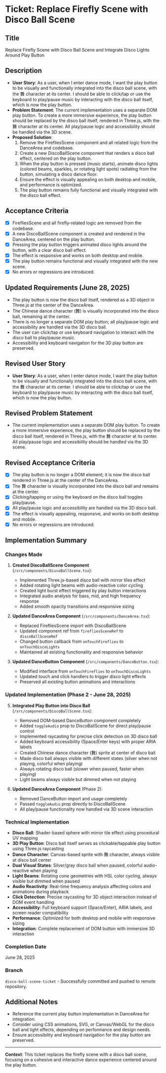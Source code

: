 # Ticket: Replace Firefly Scene with Disco Ball Scene

## Title

Replace Firefly Scene with Disco Ball Scene and Integrate Disco Lights Around Play Button

## Description

- **User Story**: As a user, when I enter dance mode, I want the play button to be visually and functionally integrated into the disco ball scene, with the 舞 character at its center. I should be able to click/tap or use the keyboard to play/pause music by interacting with the disco ball itself, which is now the play button.
- **Problem Statement**: The current implementation uses a separate DOM play button. To create a more immersive experience, the play button should be replaced by the disco ball itself, rendered in Three.js, with the 舞 character at its center. All play/pause logic and accessibility should be handled via the 3D scene.
- **Proposed Solution**:
  1. Remove the FirefliesScene component and all related logic from the DanceArea and codebase.
  2. Create a new DiscoBallScene component that renders a disco ball effect, centered on the play button.
  3. When the play button is pressed (music starts), animate disco lights (colored beams, sparkles, or rotating light spots) radiating from the button, simulating a disco dance floor.
  4. Ensure the effect is visually appealing on both desktop and mobile, and performance is optimized.
  5. The play button remains fully functional and visually integrated with the disco ball effect.

## Acceptance Criteria

- [x] FirefliesScene and all firefly-related logic are removed from the codebase.
- [x] A new DiscoBallScene component is created and rendered in the DanceArea, centered on the play button.
- [x] Pressing the play button triggers animated disco lights around the button, with a clear disco ball effect.
- [x] The effect is responsive and works on both desktop and mobile.
- [x] The play button remains functional and visually integrated with the new scene.
- [x] No errors or regressions are introduced.

## Updated Requirements (June 28, 2025)

- The play button is now the disco ball itself, rendered as a 3D object in Three.js at the center of the DanceArea.
- The Chinese dance character (舞) is visually incorporated into the disco ball, remaining at the center.
- There is no longer a separate DOM play button; all play/pause logic and accessibility are handled via the 3D disco ball.
- The user can click/tap or use keyboard navigation to interact with the disco ball to play/pause music.
- Accessibility and keyboard navigation for the 3D play button are preserved.

## Revised User Story

- **User Story**: As a user, when I enter dance mode, I want the play button to be visually and functionally integrated into the disco ball scene, with the 舞 character at its center. I should be able to click/tap or use the keyboard to play/pause music by interacting with the disco ball itself, which is now the play button.

## Revised Problem Statement

- The current implementation uses a separate DOM play button. To create a more immersive experience, the play button should be replaced by the disco ball itself, rendered in Three.js, with the 舞 character at its center. All play/pause logic and accessibility should be handled via the 3D scene.

## Revised Acceptance Criteria

- [x] The play button is no longer a DOM element; it is now the disco ball rendered in Three.js at the center of the DanceArea.
- [x] The 舞 character is visually incorporated into the disco ball and remains at the center.
- [x] Clicking/tapping or using the keyboard on the disco ball toggles play/pause.
- [x] All play/pause logic and accessibility are handled via the 3D disco ball.
- [x] The effect is visually appealing, responsive, and works on both desktop and mobile.
- [x] No errors or regressions are introduced.

## Implementation Summary

### Changes Made

1. **Created DiscoBallScene Component** (`/src/components/DiscoBallScene.tsx`):

   - Implemented Three.js-based disco ball with mirror tiles effect
   - Added rotating light beams with audio-reactive color cycling
   - Created light burst effect triggered by play button interactions
   - Integrated audio analysis for bass, mid, and high frequency response
   - Added smooth opacity transitions and responsive sizing

2. **Updated DanceArea Component** (`/src/components/DanceArea.tsx`):

   - Replaced FirefliesScene import with DiscoBallScene
   - Updated component ref from `firefliesSceneRef` to `discoBallSceneRef`
   - Changed button callback from `onTouchFireflies` to `onTouchDiscoLights`
   - Maintained all existing functionality and responsive behavior

3. **Updated DanceButton Component** (`/src/components/DanceButton.tsx`):

   - Modified interface from `onTouchFireflies` to `onTouchDiscoLights`
   - Updated touch and click handlers to trigger disco light effects
   - Preserved all existing button animations and interactions

### Updated Implementation (Phase 2 - June 28, 2025)

5. **Integrated Play Button into Disco Ball** (`/src/components/DiscoBallScene.tsx`):
   - Removed DOM-based DanceButton component completely
   - Added `toggleAudio` prop to DiscoBallScene for direct play/pause control
   - Implemented raycasting for precise click detection on 3D disco ball
   - Added keyboard accessibility (Space/Enter keys) with proper ARIA labels
   - Created Chinese dance character (舞) sprite at center of disco ball
   - Made disco ball always visible with different states (silver when not playing, colorful when playing)
   - Always rotating disco ball (slower when paused, faster when playing)
   - Light beams always visible but dimmed when not playing

6. **Updated DanceArea Component** (Phase 2):
   - Removed DanceButton import and usage completely
   - Passed `toggleAudio` prop directly to DiscoBallScene
   - All play/pause functionality now handled via 3D scene interaction

### Technical Implementation

- **Disco Ball**: Shader-based sphere with mirror tile effect using procedural UV mapping
- **3D Play Button**: Disco ball itself serves as clickable/tappable play button using Three.js raycasting
- **Dance Character**: Canvas-based sprite with 舞 character, always visible at disco ball center
- **Dual Visual States**: Silver/gray disco ball when paused, colorful audio-reactive when playing
- **Light Beams**: Rotating cone geometries with HSL color cycling, always visible but dimmed when paused
- **Audio Reactivity**: Real-time frequency analysis affecting colors and animations during playback
- **Click Detection**: Precise raycasting for 3D object interaction instead of DOM event handling
- **Accessibility**: Full keyboard support (Space/Enter), ARIA labels, and screen reader compatibility
- **Performance**: Optimized for both desktop and mobile with responsive sizing
- **Integration**: Complete replacement of DOM button with immersive 3D interaction

### Completion Date

June 28, 2025

### Branch

`disco-ball-scene-ticket` - Successfully committed and pushed to remote repository.

## Additional Notes

- Reference the current play button implementation in DanceArea for integration.
- Consider using CSS animations, SVG, or Canvas/WebGL for the disco ball and light effects, depending on performance and design needs.
- Ensure accessibility and keyboard navigation for the play button are preserved.

---

**Context**: This ticket replaces the firefly scene with a disco ball scene, focusing on a cohesive and interactive dance experience centered around the play button.
